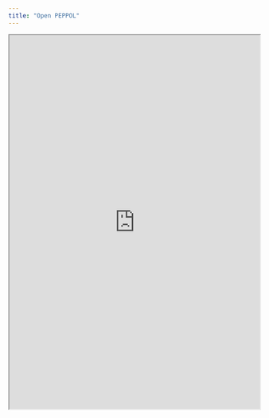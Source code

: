 ```yaml
---
title: "Open PEPPOL"
---
```



<iframe height="750" width="100%" src="https://ewelton.github.io/ktest/wiki.html#Open%20PEPPOL"></iframe>
